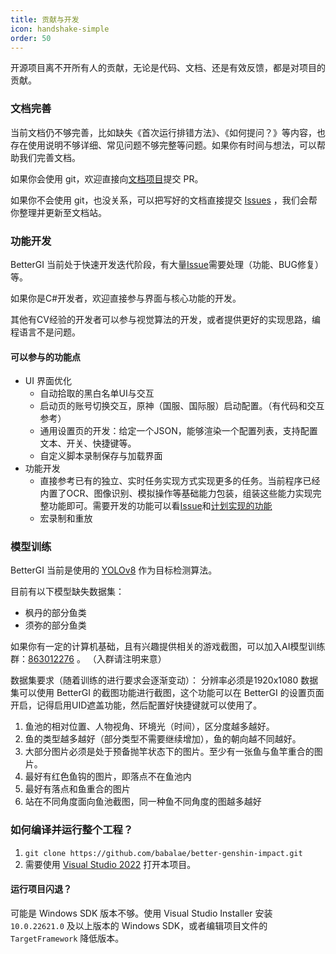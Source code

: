```yaml
---
title: 贡献与开发
icon: handshake-simple
order: 50
---
```


开源项目离不开所有人的贡献，无论是代码、文档、还是有效反馈，都是对项目的贡献。

### 文档完善

当前文档仍不够完善，比如缺失《首次运行排错方法》、《如何提问？》等内容，也存在使用说明不够详细、常见问题不够完整等问题。如果你有时间与想法，可以帮助我们完善文档。

如果你会使用 git，欢迎直接向[文档项目](https://github.com/huiyadanli/bettergi-docs)提交 PR。

如果你不会使用 git，也没关系，可以把写好的文档直接提交 [Issues](https://github.com/huiyadanli/bettergi-docs/issues) ，我们会帮你整理并更新至文档站。

### 功能开发

BetterGI 当前处于快速开发迭代阶段，有大量[Issue](https://github.com/babalae/better-genshin-impact/issues)需要处理（功能、BUG修复）等。

如果你是C#开发者，欢迎直接参与界面与核心功能的开发。

其他有CV经验的开发者可以参与视觉算法的开发，或者提供更好的实现思路，编程语言不是问题。

#### 可以参与的功能点

* UI 界面优化
  * 自动拾取的黑白名单UI与交互
  * 启动页的账号切换交互，原神（国服、国际服）启动配置。（有代码和交互参考）
  * 通用设置页的开发：给定一个JSON，能够渲染一个配置列表，支持配置文本、开关、快捷键等。
  * 自定义脚本录制保存与加载界面
* 功能开发
  * 直接参考已有的独立、实时任务实现方式实现更多的任务。当前程序已经内置了OCR、图像识别、模拟操作等基础能力包装，组装这些能力实现完整功能即可。需要开发的功能可以看[Issue](https://github.com/babalae/better-genshin-impact/issues)和[计划实现的功能](/feat.html)
  * 宏录制和重放

### 模型训练

BetterGI 当前是使用的 [YOLOv8](https://github.com/ultralytics/ultralytics) 作为目标检测算法。

目前有以下模型缺失数据集：

- 枫丹的部分鱼类
- 须弥的部分鱼类

如果你有一定的计算机基础，且有兴趣提供相关的游戏截图，可以加入AI模型训练群：[863012276](http://qm.qq.com/cgi-bin/qm/qr?_wv=1027&k=5MykSb0YDHtpU3QdJI7XDR-sbbdrqgZH&authKey=a8jOzCEnYilPZDPJV84OJnOSXw3z3xe8Jv6P5hj6f5Jq9V4TkB9V0sFWQDJe6nJK&noverify=0&group_code=863012276) 。 （入群请注明来意）

数据集要求（随着训练的进行要求会逐渐变动）：
分辨率必须是1920x1080 
数据集可以使用 BetterGI 的截图功能进行截图，这个功能可以在 BetterGI 的设置页面开启，记得启用UID遮盖功能，然后配置好快捷键就可以使用了。
1. 鱼池的相对位置、人物视角、环境光（时间），区分度越多越好。
2. 鱼的类型越多越好（部分类型不需要继续增加），鱼的朝向越不同越好。
3. 大部分图片必须是处于预备抛竿状态下的图片。至少有一张鱼与鱼竿重合的图片。
4. 最好有红色鱼钩的图片，即落点不在鱼池内
5. 最好有落点和鱼重合的图片
6. 站在不同角度面向鱼池截图，同一种鱼不同角度的图越多越好

### 如何编译并运行整个工程？

1. `git clone https://github.com/babalae/better-genshin-impact.git`
2. 需要使用 [Visual Studio 2022](https://visualstudio.microsoft.com/zh-hans/downloads/) 打开本项目。

#### 运行项目闪退？

可能是 Windows SDK 版本不够。使用 Visual Studio Installer 安装 `10.0.22621.0` 及以上版本的 Windows SDK，或者编辑项目文件的 `TargetFramework` 降低版本。
